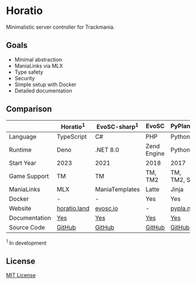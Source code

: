 # Horatio

Minimalistic server controller for Trackmania.

## Goals

- Minimal abstraction
- ManiaLinks via MLX
- Type safety
- Security
- Simple setup with Docker
- Detailed documentation

## Comparison

|               | Horatio<sup>1</sup>              | EvoSC-sharp<sup>1</sup>        | EvoSC                | PyPlanet                      | ManiaControl                             |
| ------------- | -------------------------------- | ------------------------------ | -------------------- | ----------------------------- | ---------------------------------------- |
| Language      | TypeScript                       | C#                             | PHP                  | Python                        | PHP                                      |
| Runtime       | Deno                             | .NET 8.0                       | Zend Engine          | Python3                       | Zend Engine                              |
| Start Year    | 2023                             | 2021                           | 2018                 | 2017                          | 2014                                     |
| Game Support  | TM                               | TM                             | TM, TM2              | TM, TM2, SM                   | TM, TM2, SM                              |
| ManiaLinks    | MLX                              | ManiaTemplates                 | Latte                | Jinja                         | FML                                      |
| Docker        | -                                | -                              | Yes                  | Yes                           | No                                       |
| Website       | [horatio.land][horation-website] | [evosc.io][evoscsharp-website] | -                    | [pypla.net][pyplanet-website] | [maniacontrol.com][maniacontrol-website] |
| Documentation | [Yes][horation-docs]             | [Yes][evoscsharp-docs]         | [Yes][evosc-docs]    | [Yes][pyplanet-docs]          | [Yes][maniacontrol-docs]                 |
| Source Code   | [GitHub][horation-docs]          | [GitHub][evoscsharp-docs]      | [GitHub][evosc-docs] | [GitHub][pyplanet-docs]       | [GitHub][maniacontrol-docs]              |

<sup>1</sup> In development

[horation-website]: https://horatio.land
[evoscsharp-website]: https://evosc.io
[pyplanet-website]: https://pypla.net
[maniacontrol-website]: https://maniacontrol.com
[horation-docs]: https://horatio.land/docs/intro
[evoscsharp-docs]: https://evosc.io/development/core
[evosc-docs]: https://github.com/EvoEsports/EvoSC/wiki/Installation
[pyplanet-docs]: https://pypla.net
[maniacontrol-docs]: https://maniacontrol.com/docs
[horation-source]: https://github.com/NeKzor/horatio
[evoscsharp-source]: https://github.com/EvoEsports/EvoSC
[evosc-source]: https://github.com/EvoEsports/EvoSC-sharp
[pyplanet-source]: https://github.com/PyPlanet/PyPlanet
[maniacontrol-source]: https://github.com/ManiaControl/ManiaControl

## License

[MIT License](./LICENSE)
